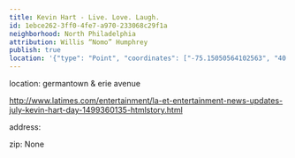 ```yaml
---
title: Kevin Hart - Live. Love. Laugh.
id: 1ebce262-3ff0-4fe7-a970-233068c29f1a
neighborhood: North Philadelphia
attribution: Willis “Nomo” Humphrey
publish: true
location: '{"type": "Point", "coordinates": ["-75.15050564102563", "40.00856776923077"]}'
---
```


location: germantown & erie avenue


            


http://www.latimes.com/entertainment/la-et-entertainment-news-updates-july-kevin-hart-day-1499360135-htmlstory.html




            
address: 



zip: None



                